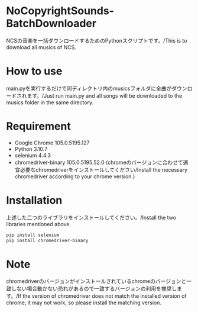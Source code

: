 # NoCopyrightSounds-BatchDownloader
 
NCSの音楽を一括ダウンロードするためのPythonスクリプトです。/This is to download all musics of NCS.

# How to use

main.pyを実行するだけで同ディレクトリ内のmusicsフォルダに全曲がダウンロードされます。/Just run main.py and all songs will be downloaded to the musics folder in the same directory.

# Requirement

* Google Chrome 105.0.5195.127
* Python 3.10.7
* selenium 4.4.3
* chromedriver-binary 105.0.5195.52.0
(chromeのバージョンに合わせて適宜必要なchromedriverをインストールしてください/Install the necessary chromedriver according to your chrome version.)

# Installation

上述した二つのライブラリをインストールしてください。/Install the two libraries mentioned above.

```bash
pip install selenium
pip install chromedriver-binary
```

# Note

chromedriverのバージョンがインストールされているchromeのバージョンと一致しない場合動かない恐れがあるので一致するバージョンの利用を推奨します。/If the version of chromedriver does not match the installed version of chrome, it may not work, so please install the matching version.
